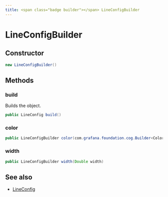 ```yaml
---
title: <span class="badge builder"></span> LineConfigBuilder
---
```

# <span class="badge builder"></span> LineConfigBuilder

## Constructor

```java
new LineConfigBuilder()
```
## Methods

### <span class="badge object-method"></span> build

Builds the object.

```java
public LineConfig build()
```

### <span class="badge object-method"></span> color

```java
public LineConfigBuilder color(com.grafana.foundation.cog.Builder<ColorDimensionConfig> color)
```

### <span class="badge object-method"></span> width

```java
public LineConfigBuilder width(Double width)
```

## See also

 * <span class="badge object-type-class"></span> [LineConfig](./object-LineConfig.md)
